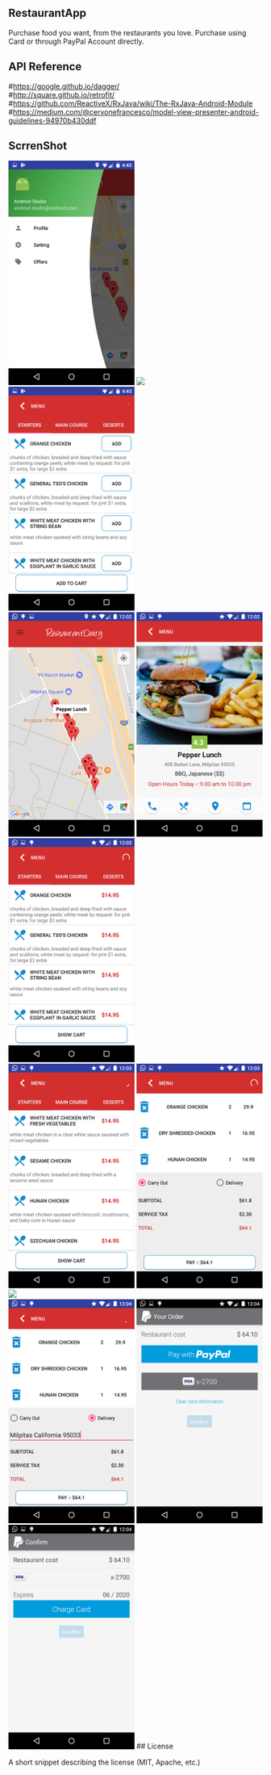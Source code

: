 ## RestaurantApp
Purchase  food you want, from the restaurants you love. 
Purchase using  Card or through PayPal Account directly.


## API Reference
#https://google.github.io/dagger/ <br>
#http://square.github.io/retrofit/ <br>
#https://github.com/ReactiveX/RxJava/wiki/The-RxJava-Android-Module <br>
#https://medium.com/@cervonefrancesco/model-view-presenter-android-guidelines-94970b430ddf <br>

## ScrrenShot
<img src="im1.png" width="250">
<img src="im2.png" width="250">
<img src="im3.png" width="250"> <br>
<img src="im4.png" width="250">
<img src="im5.png" width="250">
<img src="im6.png" width="250"><br>
<img src="im7.png" width="250">
<img src="im8.png" width="250">
<img src="im9.png" width="250"><br>
<img src="im10.png" width="250">
<img src="im11.png" width="250">
<img src="im12.png" width="250">
## License

A short snippet describing the license (MIT, Apache, etc.)
